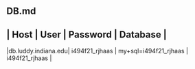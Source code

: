 DB.md
--------------------------------------------------------------------------------
|        Host        |       User     |        Password       |   Database     |
--------------------------------------------------------------------------------
|db.luddy.indiana.edu| i494f21_rjhaas | my+sql=i494f21_rjhaas | i494f21_rjhaas |